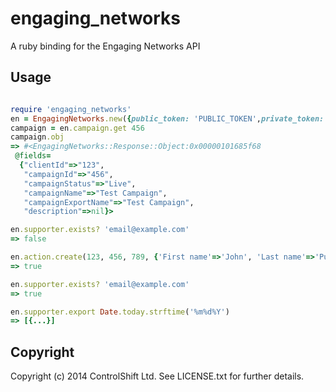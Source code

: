 # engaging_networks

A ruby binding for the Engaging Networks API

## Usage

```ruby

require 'engaging_networks'
en = EngagingNetworks.new({public_token: 'PUBLIC_TOKEN',private_token: 'PRIVATE_TOKEN'})
campaign = en.campaign.get 456
campaign.obj
=> #<EngagingNetworks::Response::Object:0x00000101685f68
 @fields=
  {"clientId"=>"123",
   "campaignId"=>"456",
   "campaignStatus"=>"Live",
   "campaignName"=>"Test Campaign",
   "campaignExportName"=>"Test Campaign",
   "description"=>nil}>

en.supporter.exists? 'email@example.com'
=> false

en.action.create(123, 456, 789, {'First name'=>'John', 'Last name'=>'Public', 'City'=>'New York', 'Email address'=>'email@example.com'})
=> true

en.supporter.exists? 'email@example.com'
=> true

en.supporter.export Date.today.strftime('%m%d%Y')
=> [{...}]

```

## Copyright

Copyright (c) 2014 ControlShift Ltd. See LICENSE.txt for
further details.

